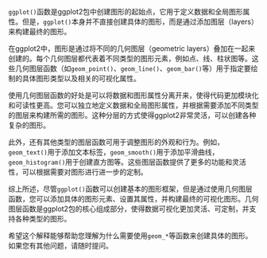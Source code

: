 `ggplot()`函数是ggplot2包中创建图形的起始点，它用于定义数据和全局图形属性。但是，`ggplot()`本身并不直接创建具体的图形，而是通过添加图层（layers）来构建最终的图形。

在ggplot2中，图形是通过将不同的几何图层（geometric layers）叠加在一起来创建的。每个几何图层都代表着不同类型的图形元素，例如点、线、柱状图等。这些几何图层函数（如`geom_point()`、`geom_line()`、`geom_bar()`等）用于指定要绘制的具体图形类型以及相关的可视化属性。

使用几何图层函数的好处是可以将数据和图形属性分离开来，使得代码更加模块化和可读性更高。您可以独立地定义数据和全局图形属性，并根据需要添加不同类型的图层来构建所需的图形。这种分层的方式使得ggplot2非常灵活，可以创建各种复杂的图形。

此外，还有其他类型的图层函数可用于调整图形的外观和行为。例如，`geom_text()`用于添加文本标签，`geom_smooth()`用于添加平滑曲线，`geom_histogram()`用于创建直方图等。这些图层函数提供了更多的功能和灵活性，可以根据需要对图形进行进一步的定制。

综上所述，尽管`ggplot()`函数可以创建基本的图形框架，但是通过使用几何图层函数，您可以添加具体的图形元素、设置其属性，并构建最终的可视化图形。几何图层函数是ggplot2包的核心组成部分，使得数据可视化更加灵活、可定制，并支持各种类型的图形。

希望这个解释能够帮助您理解为什么需要使用`geom_*`等函数来创建具体的图形。如果您有其他问题，请随时提问。
